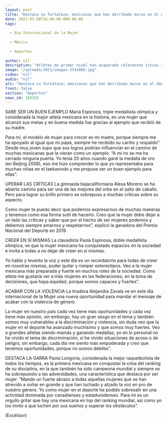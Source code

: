 ```yaml
---
layout: post
title: "Destaca su fortaleza; mexicanas que han derribado muros en el deporte"
date: 2021-03-08T16:48:00.000-06:00
tags:
  
  - Día Internacional de la Mujer
  
  - México
  
  - deportes
  
author: nil
description: "Atletas de primer nivel han acaparado relevantes sitios a escala internacional, valoran los ejemplos que han recibido de otras mujeres y ellas quieren ser una fuente de inspiración para muchas otras para alcanzar sus objetivos"
image: "/uploads/2021/images-2541069.jpg"
video: "nil"
audio: "nil"
alt: "Destaca su fortaleza; mexicanas que han derribado muros en el deporte"
front: false
section: "Deportes"
news_id: 183326
---
```


SABE SER UN BUEN EJEMPLO
María Espinoza, triple medallista olímpica y considerada la mejor atleta mexicana en la historia, es una mujer que alcanzó sus metas y en buena medida fue gracias al ejemplo que recibió de su madre.

Para mí, el modelo de mujer para crecer es mi madre, porque siempre me ha apoyado al igual que mi papá, siempre he recibido su cariño y respaldo”. Desde muy joven supo que sus logros podrían influenciar en el camino de muchas mexicanas que la vieran como un ejemplo. “A mí no se me ha cerrado ninguna puerta. Yo tenía 20 años cuando gané la medalla de oro (en Beijing 2008), eso me hizo comprender lo que yo representaba para muchas niñas en el taekwondo y me propuse ser un buen ejemplo para ellas”.

UPERAR LAS CRÍTICAS
La gimnasta bajacaliforniana Alexa Moreno se ha abierto camino para ser una de las mejores del orbe en el salto de caballo. Pero para lograr su brillo primero se sobrepuso a muchas críticas sobre su aspecto.

Como mujer te puedo decir que podemos expresarnos de muchas maneras y tenemos como esa forma sutil de hacerlo. Creo que la mujer debe dejar a un lado las críticas y saber que por el hecho de ser mujeres podemos y debemos siempre amarnos y respetarnos”, explicó la ganadora del Premio Nacional del Deporte en 2019.

CREER EN SÍ MISMAS
La clavadista Paola Espinosa, doble medallista olímpica, ve que la mujer mexicana ha conquistado espacios en la sociedad e invita a todas a no dejar de creer en sí mismas.

 Yo hablo y levanto la voz y este día es un recordatorio para todas de creer en nosotras mismas, poder quitar y romper estereotipos. Veo a la mujer mexicana más preparada y fuerte en muchos roles de la sociedad. Como atleta me gustaría ver a más mujeres en las federaciones, en la toma de  decisiones, que haya equidad, porque somos capaces y fuertes”.

ACABAR CON LA VIOLENCIA
La tiradora Alejandra Zavala ve en este día internacional de la Mujer una nueva oportunidad para mandar el mensaje de acabar con la violencia de género.

La mujer en nuestro país cada vez tiene más oportunidades y cada vez tiene más opinión, sin embargo, hay un gran sesgo en el tema y también somos muy vulnerables a la discriminación y violencia,  sin duda veo que la mujer en el deporte ha avanzado muchísimo y que somos muy fuertes. Veo a grandes atletas siendo mamás y ganando medallas, yo en lo personal no he vivido el tema de discriminación, si he vivido situaciones de acoso o de peligro, sin embargo, cada día me siento más empoderada y creo que tenemos oportunidades, porque no somos débiles”.

DESTACA LA GARRA
Paola Longoria, considerada la mejor raquetbolista de todos los tiempos, es la primera mexicana en conquistar la cima del ranking de su disciplina, en la que también ha sido campeona mundial y siempre se ha sobrepuesto a las adversidades, una característica que destaca por ser mujer. “Mando un fuerte abrazo a todas aquellas mujeres que se han atrevido a soñar en grande y que han luchado y alzado la voz en pro de nuestro género. Yo como mujer en el deporte he podido sobresalir en una actividad dominada por canadienses y estadunidenses. Para mí es un orgullo gritar que hay una mexicana en top del ranking mundial, así como yo los invito a que luchen por sus sueños y superar los obstáculos”.

(Excélsior)
